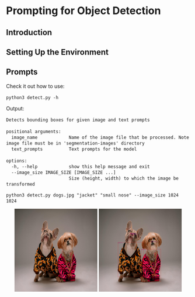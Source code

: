 # Prompting for Object Detection

## Introduction

## Setting Up the Environment

## Prompts

Check it out how to use:

~~~
python3 detect.py -h
~~~

Output:

~~~
Detects bounding boxes for given image and text prompts

positional arguments:
  image_name            Name of the image file that be processed. Note image file must be in 'segmentation-images' directory
  text_prompts          Text prompts for the model

options:
  -h, --help            show this help message and exit
  --image_size IMAGE_SIZE [IMAGE_SIZE ...]
                        Size (height, width) to which the image be transformed
~~~

~~~
python3 detect.py dogs.jpg "jacket" "small nose" --image_size 1024 1024
~~~

<p align="center">
  <img src="files-for-readme/dogs.png" width="45%" />
  <img src="files-for-readme/dogs_boxes_on_image.png" width="45%" />
</p>